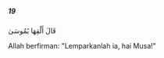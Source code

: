 ##### 19

<span class="ayah">قَالَ أَلْقِهَا يَٰمُوسَىٰ</span>

<span class="ayah_translation">Allah berfirman: "Lemparkanlah ia, hai Musa!"</span>
